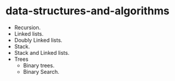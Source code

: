 # data-structures-and-algorithms
  - Recursion.
  - Linked lists.
  - Doubly Linked lists.
  - Stack.
  - Stack and Linked lists.
  - Trees
    - Binary trees.
    - Binary Search.

